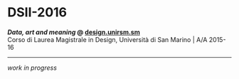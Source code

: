 # DSII-2016
**_Data, art and meaning_ @ [design.unirsm.sm](http://design.unirsm.sm)**  
Corso di Laurea Magistrale in Design, Università di San Marino |  A/A 2015-16  

------

_work in progress_
